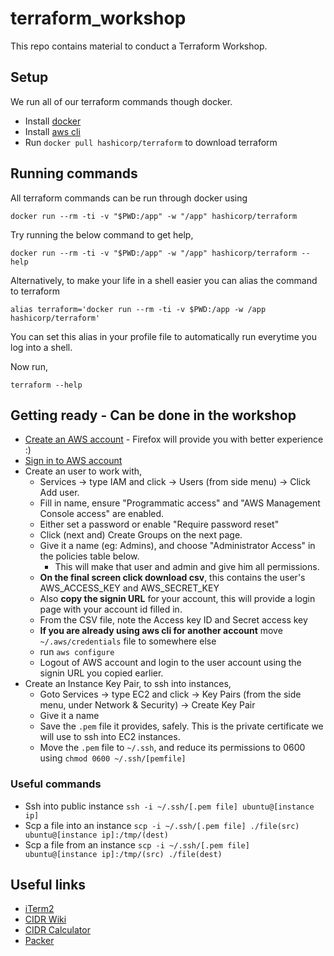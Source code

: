 # terraform_workshop

This repo contains material to conduct a Terraform Workshop.

## Setup

We run all of our terraform commands though docker.

- Install [docker](https://docs.docker.com/engine/installation/#supported-platforms)
- Install [aws cli](https://aws.amazon.com/cli/)
- Run `docker pull hashicorp/terraform` to download terraform


## Running commands

All terraform commands can be run through docker using

```
docker run --rm -ti -v "$PWD:/app" -w "/app" hashicorp/terraform
```

Try running the below command to get help,

```
docker run --rm -ti -v "$PWD:/app" -w "/app" hashicorp/terraform --help
```

Alternatively, to make your life in a shell easier you can alias the command to terraform

```
alias terraform='docker run --rm -ti -v $PWD:/app -w /app hashicorp/terraform'
```

You can set this alias in your profile file to automatically run everytime you log into a shell.

Now run,

```
terraform --help
```

## Getting ready - Can be done in the workshop

- [Create an AWS account](https://portal.aws.amazon.com/billing/signup) - Firefox will provide you with better experience :)
- [Sign in to AWS account](https://signin.aws.amazon.com/signin)
- Create an user to work with,
  - Services -> type IAM and click -> Users (from side menu) -> Click Add user.
  - Fill in name, ensure "Programmatic access" and "AWS Management Console access" are enabled.
  - Either set a password or enable "Require password reset"
  - Click (next and) Create Groups on the next page.
  - Give it a name (eg: Admins), and choose "Administrator Access" in the policies table below.
    - This will make that user and admin and give him all permissions.
  - **On the final screen click download csv**, this contains the user's AWS_ACCESS_KEY and AWS_SECRET_KEY
  - Also **copy the signin URL** for your account, this will provide a login page with your account id filled in.
  - From the CSV file, note the Access key ID and Secret access key
  - **If you are already using aws cli for another account** move `~/.aws/credentials` file to somewhere else
  - run `aws configure`
  - Logout of AWS account and login to the user account using the signin URL you copied earlier.
- Create an Instance Key Pair, to ssh into instances,
  - Goto Services -> type EC2 and click -> Key Pairs (from the side menu, under Network & Security) -> Create Key Pair
  - Give it a name
  - Save the `.pem` file it provides, safely. This is the private certificate we will use to ssh into EC2 instances.
  - Move the `.pem` file to `~/.ssh`, and reduce its permissions to 0600 using `chmod 0600 ~/.ssh/[pemfile]`

### Useful commands

- Ssh into public instance `ssh -i ~/.ssh/[.pem file] ubuntu@[instance ip]`
- Scp a file into an instance `scp -i ~/.ssh/[.pem file] ./file(src) ubuntu@[instance ip]:/tmp/(dest)`
- Scp a file from an instance `scp -i ~/.ssh/[.pem file] ubuntu@[instance ip]:/tmp/(src) ./file(dest)`


## Useful links

- [iTerm2](https://www.iterm2.com/version3.html)
- [CIDR Wiki](https://en.wikipedia.org/wiki/Classless_Inter-Domain_Routing)
- [CIDR Calculator](http://networkcalculator.ca/cidr-calculator.php)
- [Packer](https://www.packer.io/)
